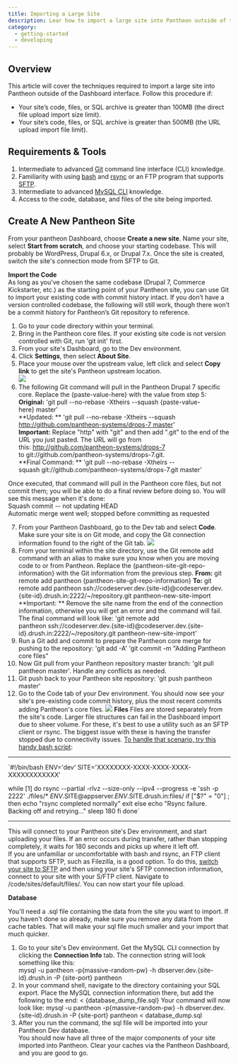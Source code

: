 ```yaml
---
title: Importing a Large Site
description: Lear how to import a large site into Pantheon outside of the Dashboard API.
category:
  - getting-started
  - developing
---
```


## Overview
This article will cover the techniques required to import a large site into Pantheon outside of the Dashboard interface. Follow this procedure if:

* Your site’s code, files, or SQL archive is greater than 100MB (the direct file upload import size limit).
* Your site’s code, files, or SQL archive is greater than 500MB (the URL upload import file limit).

## Requirements & Tools

1. Intermediate to advanced [Git](http://git-scm.com/) command line interface (CLI) knowledge.
2. Familiarity with using [bash](http://www.gnu.org/software/bash/) and [rsync](http://rsync.samba.org/) or an FTP program that supports [SFTP](http://en.wikipedia.org/wiki/SFTP).
3. Intermediate to advanced [MySQL CLI](https://mariadb.com/kb/en/mariadb/documentation/clients-and-utilities/mysql-client/mysql-command-line-client/) knowledge.
4. Access to the code, database, and files of the site being imported.  

## Create A New Pantheon Site  

From your pantheon Dashboard, choose **Create a new site**. Name your site, select **Start from scratch**, and choose your starting codebase. This will probably be WordPress, Drupal 6.x, or Drupal 7.x. Once the site is created, switch the site's connection mode from SFTP to Git.  


**Import the Code**  
As long as you've chosen the same codebase (Drupal 7, Commerce Kickstarter, etc.) as the starting point of your Pantheon site, you can use Git to import your existing code with commit history intact. If you don’t have a version controlled codebase, the following will still work, though there won’t be a commit history for Pantheon’s Git repository to reference.

1. Go to your code directory within your terminal.
2. Bring in the Pantheon core files. If your existing site code is not version controlled with Git, run 'git init' first.
3. From your site's Dashboard, go to the Dev environment.
4. Click **Settings**, then select **About Site**.
5. Place your mouse over the upstream value, left click and select **Copy link** to get the site's Pantheon upstream location.  
 ![](/docs/assets/images/pantheon-dashboard-settings-about-site-upstream.png)  
6. The following Git command will pull in the Pantheon Drupal 7 specific core. Replace the {paste-value-here} with the value from step 5:  
**Original:** 'git pull --no-rebase -Xtheirs --squash {paste-value-here} master'  
**Updated: ** 'git pull --no-rebase -Xtheirs --squash http://github.com/pantheon-systems/drops-7 master'  
**Important:** Replace "http" with "git" and then add ".git" to the end of the URL you just pasted. The URL will go from this: http://github.com/pantheon-systems/drops-7 to git://github.com/pantheon-systems/drops-7.git.  
**Final Command: ** 'git pull --no-rebase -Xtheirs --squash git://github.com/pantheon-systems/drops-7.git master'  

Once executed, that command will pull in the Pantheon core files, but not commit them; you will be able to do a final review before doing so. You will see this message when it's done:  
Squash commit -- not updating HEAD  
Automatic merge went well; stopped before committing as requested

7. From your Pantheon Dashboard, go to the Dev tab and select **Code**. Make sure your site is on Git mode, and copy the Git connection information found to the right of the Git tab.
![](/docs/assets/images/pantheon-dashboard-git-connection-info.png)
8. From your terminal within the site directory, use the Git remote add command with an alias to make sure you know when you are moving code to or from Pantheon. Replace the {pantheon-site-git-repo-information} with the Git information from the previous step.
**From:** git remote add pantheon {pantheon-site-git-repo-information}
**To:** git remote add pantheon ssh://codeserver.dev.{site-id}@codeserver.dev.{site-id}.drush.in:2222/~/repository.git pantheon-new-site-import
**Important: ** Remove the site name from the end of the connection information, otherwise you will get an error and the command will fail. The final command will look like:
'git remote add pantheon ssh://codeserver.dev.{site-id}@codeserver.dev.{site-id}.drush.in:2222/~/repository.git pantheon-new-site-import'
9. Run a Git add and commit to prepare the Pantheon core merge for pushing to the repository:
'git add -A'
'git commit -m "Adding Pantheon core files"  
10. Now Git pull from your Pantheon repository master branch: 'git pull pantheon master'. Handle any conflicts as needed.  
11. Git push back to your Pantheon site repository: 'git push pantheon master'  
12. Go to the Code tab of your Dev environment. You should now see your site's pre-existing code commit history, plus the most recent commits adding Pantheon's core files.
 ![](/docs/assets/images/pantheon-dashboard-git-commit-messages.png)
**Files**
Files are stored separately from the site's code. Larger file structures can fail in the Dashboard import due to sheer volume. For these, it's best to use a utility such as an SFTP client or rsync. The biggest issue with these is having the transfer stopped due to connectivity issues. [To handle that scenario, try this handy bash script](https://www.evernote.com/shard/s404/sh/5bcfedb7-cda1-4647-9390-0112c2f9e703/f8defb098e992e2acd57280c4dcddb63):  



---------------------------  
`#!/bin/bash
ENV='dev'
SITE='XXXXXXXX-XXXX-XXXX-XXXX-XXXXXXXXXXXX'


while [1]
do
rsync --partial -rlvz --size-only --ipv4 --progress -e 'ssh -p 2222' ./files/* $ENV.$SITE@appserver.$ENV.$SITE.drush.in:files/
if ["$?" = "0"] ; then
echo "rsync completed normally"
exit
else
echo "Rsync failure. Backing off and retrying..."
sleep 180
fi
done`  



---------------------------  
This will connect to your Pantheon site's Dev environment, and start uploading your files. If an error occurs  during transfer, rather than stopping completely, it waits for 180 seconds and picks up where it left off.  
If you are unfamiliar or uncomfortable with bash and rsync, an FTP client that supports SFTP, such as Filezilla, is a good option. To do this, [switch your site to SFTP](/docs/articles/sites/code/developing-directly-with-sftp-mode#enabling-sftp-mode) and then using your site's SFTP connection information, connect to your site with your S/FTP client. Navigate to /code/sites/default/files/. You can now start your file upload.  


**Database**  

You'll need a .sql file containing the data from the site you want to import. If you haven't done so already, make sure you remove any data from the cache tables. That will make your sql file much smaller and your import that much quicker.

1. Go to your site's Dev environment. Get the MySQL CLI connection by clicking the **Connection Info** tab. The connection string will look something like this:  
mysql -u pantheon -p{massive-random-pw} -h dbserver.dev.{site-id}.drush.in -P {site-port} pantheon
2. In your command shell, navigate to the directory containing your SQL export. Place the MySQL connection information there, but add the following to the end:
< {database\_dump\_file.sql}
Your command will now look like:
mysql -u pantheon -p{massive-random-pw} -h dbserver.dev.{site-id}.drush.in -P {site-port} pantheon < database\_dump.sql
3. After you run the command, the sql file will be imported into your Pantheon Dev database.  
You should now have all three of the major components of your site imported into Pantheon. Clear your caches via the Pantheon Dashboard, and you are good to go.



 
